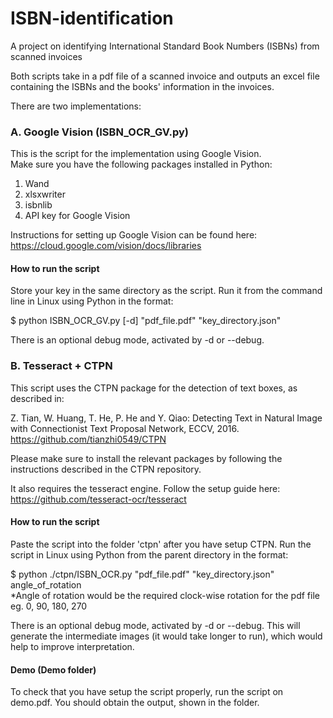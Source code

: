 # ISBN-identification
A project on identifying International Standard Book Numbers (ISBNs) from scanned invoices

Both scripts take in a pdf file of a scanned invoice and outputs an excel file containing the ISBNs and the books' information in the invoices.

There are two implementations:
### A. Google Vision (ISBN_OCR_GV.py) 
This is the script for the implementation using Google Vision. \
Make sure you have the following packages installed in Python:
1. Wand 
2. xlsxwriter 
3. isbnlib 
4. API key for Google Vision

Instructions for setting up Google Vision can be found here: 
https://cloud.google.com/vision/docs/libraries
#### How to run the script
Store your key in the same directory as the script.
Run it from the command line in Linux using Python in the format: 

$ python ISBN_OCR_GV.py [-d] "pdf_file.pdf" "key_directory.json" 

There is an optional debug mode, activated by -d or --debug.

### B. Tesseract + CTPN 
This script uses the CTPN package for the detection of text boxes, as described in: 

Z. Tian, W. Huang, T. He, P. He and Y. Qiao: Detecting Text in Natural Image with
Connectionist Text Proposal Network, ECCV, 2016. 
https://github.com/tianzhi0549/CTPN

Please make sure to install the relevant packages by following the instructions described in the CTPN repository.

It also requires the tesseract engine. Follow the setup guide here:
https://github.com/tesseract-ocr/tesseract

#### How to run the script
Paste the script into the folder 'ctpn' after you have setup CTPN.
Run the script in Linux using Python from the parent directory in the format:

$ python ./ctpn/ISBN_OCR.py "pdf_file.pdf" "key_directory.json" angle_of_rotation \
*Angle of rotation would be the required clock-wise rotation for the pdf file eg. 0, 90, 180, 270

There is an optional debug mode, activated by -d or --debug. This will generate the intermediate images (it would take longer to run), which would help to improve interpretation.

#### Demo (Demo folder)
To check that you have setup the script properly, run the script on  demo.pdf. You should obtain the output, shown in the folder.

